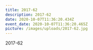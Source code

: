 ```yaml
---
title: 2017-62
description: 2017-62
date: 2020-10-07T11:36:20.434Z
event_date: 2020-10-07T11:36:20.465Z
picture: /images/uploads/2017-62.jpg
---
```

2017-62